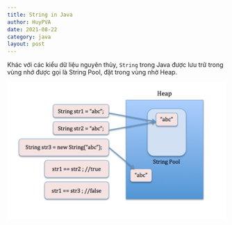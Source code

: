 ```yaml
---
title: String in Java
author: HuyPVA
date: 2021-08-22
category: java
layout: post
---
```


Khác với các kiểu dữ liệu nguyên thủy, `String` trong Java được lưu trữ trong vùng nhớ được gọi là String Pool, đặt trong vùng nhờ Heap.

![StringPool](../assets/images/stringpool.png)

```java

``` 

[1]: https://pages.github.com